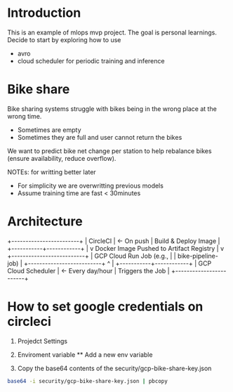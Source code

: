 # Introduction

This is an example of mlops mvp project. The goal is personal learnings. Decide to start by exploring how to use 
* avro
* cloud scheduler for periodic training and inference

# Bike share

Bike sharing systems struggle with bikes being in the wrong place at the wrong time.
* Sometimes are empty
* Sometimes they are full and user cannot return the bikes

We want to predict bike net change per station to help rebalance bikes (ensure availability, reduce overflow).

NOTEs: for writting better later
* For simplicity we are overwritting previous models
* Assume training time are fast < 30minutes


# Architecture

+------------------------+
|    CircleCI            | ← On push
|  Build & Deploy Image  |
+-----------+------------+
            |
            v
    Docker Image Pushed
    to Artifact Registry
            |
            v
+--------------------------+
| GCP Cloud Run Job (e.g., |
|    bike-pipeline-job)    |
+--------------------------+
            ^
            |
+-----------+------------+
| GCP Cloud Scheduler    | ← Every day/hour
| Triggers the Job       |
+------------------------+

# How to set google credentials on circleci


   1. Projedct Settings
   1. Enviroment variable
      ** Add a new env variable

   1. Copy the base64 contents of the security/gcp-bike-share-key.json

   ```sh
   base64 -i security/gcp-bike-share-key.json | pbcopy
   ```
